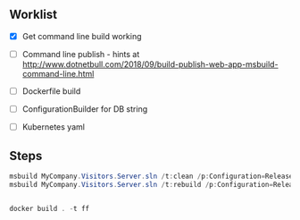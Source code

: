 


## Worklist

- [x] Get command line build working
- [ ] Command line publish - hints at http://www.dotnetbull.com/2018/09/build-publish-web-app-msbuild-command-line.html
- [ ] Dockerfile build
- [ ] ConfigurationBuilder for DB string
- [ ] Kubernetes yaml


## Steps

```powershell
msbuild MyCompany.Visitors.Server.sln /t:clean /p:Configuration=Release
msbuild MyCompany.Visitors.Server.sln /t:rebuild /p:Configuration=Release


docker build . -t ff


```